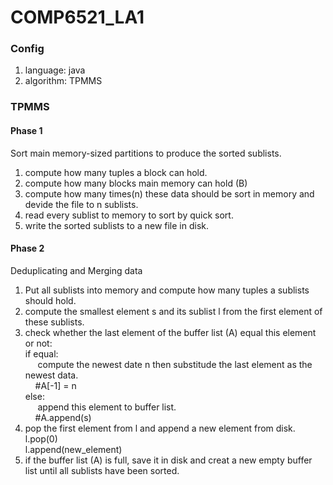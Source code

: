 # COMP6521_LA1

### Config
1. language: java
2. algorithm: TPMMS

### TPMMS
#### Phase 1
Sort main memory-sized partitions to produce the sorted sublists.
1. compute how many tuples a block can hold. 
2. compute how many blocks main memory can hold (B)
3. compute how many times(n) these data should be sort in memory and devide the file to n sublists. 
4. read every sublist to memory to sort by quick sort.
5. write the sorted sublists to a new file in disk.

#### Phase 2
Deduplicating and Merging data
1. Put all sublists into memory and compute how many tuples a sublists should hold.
2. compute the smallest element s and its sublist l from the first element of these sublists.
3. check whether the last element of the buffer list (A) equal this element or not:  
   if equal:  
   &nbsp;&nbsp;&nbsp;&nbsp; compute the newest date n then substitude the last element as the newest data.  
   &nbsp;&nbsp;&nbsp;&nbsp;#A[-1] = n  
   else:  
   &nbsp;&nbsp;&nbsp;&nbsp; append this element to buffer list.  
   &nbsp;&nbsp;&nbsp;&nbsp;#A.append(s)
4. pop the first element from l and append a new element from disk.  
   l.pop(0)  
   l.append(new_element)
5. if the buffer list (A) is full, save it in disk and creat a new empty buffer list until all sublists have been sorted.

